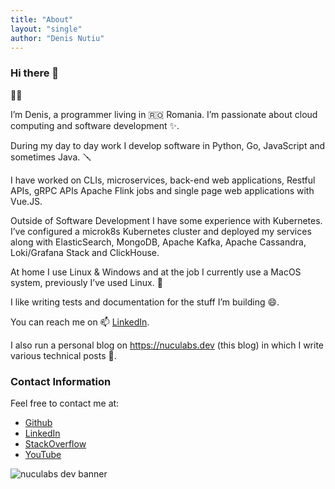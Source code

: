 ```yaml
---
title: "About"
layout: "single"
author: "Denis Nutiu"
---
```

### Hi there 👋

🧑‍💻

I’m Denis, a programmer living in 🇷🇴 Romania. I’m passionate about cloud computing 
and software development ✨.

During my day to day work I develop software in Python, Go, JavaScript and sometimes Java. 🪛

I have worked on CLIs, microservices, back-end web applications, 
Restful APIs, gRPC APIs Apache Flink jobs and single page web applications with Vue.JS.

Outside of Software Development I have some experience with Kubernetes. 
I’ve configured a microk8s Kubernetes cluster and deployed my services along with ElasticSearch, 
MongoDB, Apache Kafka, Apache Cassandra, Loki/Grafana Stack and ClickHouse.

At home I use Linux & Windows and at the job 
I currently use a MacOS system, previously I’ve used Linux. 👾

I like writing tests and documentation for the stuff I’m building 😄.

You can reach me on 📫 [LinkedIn](https://www.linkedin.com/in/denisnutiu/).

I also run a personal blog on https://nuculabs.dev (this blog) in which I write various technical posts 💬.

### Contact Information
Feel free to contact me at:

- [Github](https://github.com/dnutiu)
- [LinkedIn](https://linkedin.com/in/denisnutiu)
- [StackOverflow](https://stackoverflow.com/users/4092044/denis-nutiu)
- [YouTube](https://www.youtube.com/@nuculabs)

![nuculabs dev banner](/images/blog-banner.webp)
